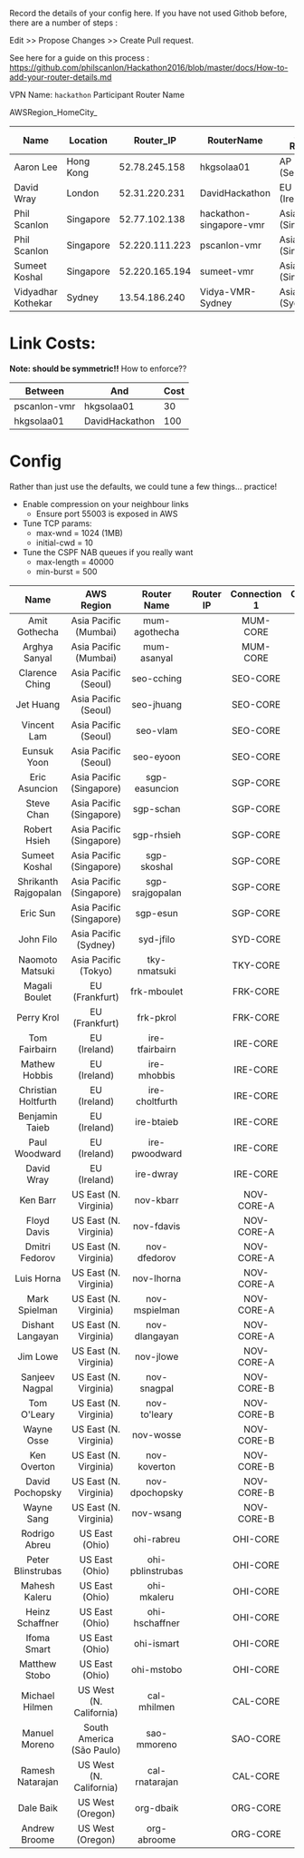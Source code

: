 


Record the details of your config here.  If you have not used Githob before, there are a number of steps : 

Edit >> Propose Changes >> Create Pull request.

See here for a guide on this process : https://github.com/philscanlon/Hackathon2016/blob/master/docs/How-to-add-your-router-details.md


VPN Name: `hackathon`
Participant Router Name

AWSRegion_HomeCity_


| Name | Location  | Router_IP  |  RouterName |AWS Region | Notes  |
|------|-----------|------------|-------------|--------|----------|
| Aaron Lee | Hong Kong | 52.78.245.158 | hkgsolaa01 | AP NE (Seoul) | |
| David Wray | London | 52.31.220.231 | DavidHackathon   | EU (Ireland) | |
| Phil Scanlon | Singapore | 52.77.102.138  | hackathon-singapore-vmr | Asia Pacific (Singapore) | |
| Phil Scanlon | Singapore | 52.220.111.223 | pscanlon-vmr   | Asia Pacific (Singapore) | |
| Sumeet Koshal | Singapore | 52.220.165.194 | sumeet-vmr   | Asia Pacific (Singapore) | |
| Vidyadhar Kothekar | Sydney | 13.54.186.240  | Vidya-VMR-Sydney | Asia Pacific (Sydney) | |


# Link Costs:

<b>Note: should be symmetric!!</b>
How to enforce??

| Between | And | Cost |
|---------|-----|------|
| pscanlon-vmr | hkgsolaa01 | 30 |
| hkgsolaa01 | DavidHackathon | 100 |

# Config

Rather than just use the defaults, we could tune a few things... practice!

 - Enable compression on your neighbour links
   - Ensure port 55003 is exposed in AWS
 - Tune TCP params:
   - max-wnd = 1024 (1MB)
   - initial-cwd = 10
 - Tune the CSPF NAB queues if you really want
   - max-length = 40000
   - min-burst = 500


**Name**|**AWS Region**|**Router Name**|**Router IP**|**Connection 1**|**Connection 2**
:-----:|:-----:|:-----:|:-----:|:-----:|:-----:
Amit Gothecha|Asia Pacific (Mumbai)|mum-agothecha| |MUM-CORE| 
Arghya Sanyal|Asia Pacific (Mumbai)|mum-asanyal| |MUM-CORE| 
Clarence Ching|Asia Pacific (Seoul)|seo-cching| |SEO-CORE| 
Jet Huang|Asia Pacific (Seoul)|seo-jhuang| |SEO-CORE| 
Vincent Lam|Asia Pacific (Seoul)|seo-vlam| |SEO-CORE| 
Eunsuk Yoon|Asia Pacific (Seoul)|seo-eyoon| |SEO-CORE| 
Eric Asuncion|Asia Pacific (Singapore)|sgp-easuncion| |SGP-CORE| 
Steve Chan|Asia Pacific (Singapore)|sgp-schan| |SGP-CORE| 
Robert Hsieh|Asia Pacific (Singapore)|sgp-rhsieh| |SGP-CORE| 
Sumeet Koshal|Asia Pacific (Singapore)|sgp-skoshal| |SGP-CORE| 
Shrikanth Rajgopalan|Asia Pacific (Singapore)|sgp-srajgopalan| |SGP-CORE| 
Eric Sun|Asia Pacific (Singapore)|sgp-esun| |SGP-CORE| 
John Filo|Asia Pacific (Sydney)|syd-jfilo| |SYD-CORE| 
Naomoto Matsuki|Asia Pacific (Tokyo)|tky-nmatsuki| |TKY-CORE| 
Magali Boulet|EU (Frankfurt)|frk-mboulet| |FRK-CORE| 
Perry Krol|EU (Frankfurt)|frk-pkrol| |FRK-CORE| 
Tom Fairbairn|EU (Ireland)|ire-tfairbairn| |IRE-CORE| 
Mathew Hobbis|EU (Ireland)|ire-mhobbis| |IRE-CORE| 
Christian Holtfurth|EU (Ireland)|ire-choltfurth| |IRE-CORE| 
Benjamin Taieb|EU (Ireland)|ire-btaieb| |IRE-CORE| 
Paul Woodward|EU (Ireland)|ire-pwoodward| |IRE-CORE| 
David Wray|EU (Ireland)|ire-dwray| |IRE-CORE| 
Ken Barr|US East (N. Virginia)|nov-kbarr| |NOV-CORE-A| 
Floyd Davis|US East (N. Virginia)|nov-fdavis| |NOV-CORE-A| 
Dmitri Fedorov|US East (N. Virginia)|nov-dfedorov| |NOV-CORE-A| 
Luis Horna|US East (N. Virginia)|nov-lhorna| |NOV-CORE-A| 
Mark Spielman|US East (N. Virginia)|nov-mspielman| |NOV-CORE-A| 
Dishant Langayan|US East (N. Virginia)|nov-dlangayan| |NOV-CORE-A| 
Jim Lowe|US East (N. Virginia)|nov-jlowe| |NOV-CORE-A| 
Sanjeev Nagpal|US East (N. Virginia)|nov-snagpal| |NOV-CORE-B| 
Tom O'Leary|US East (N. Virginia)|nov-to'leary| |NOV-CORE-B| 
Wayne Osse|US East (N. Virginia)|nov-wosse| |NOV-CORE-B| 
Ken Overton|US East (N. Virginia)|nov-koverton| |NOV-CORE-B| 
David Pochopsky|US East (N. Virginia)|nov-dpochopsky| |NOV-CORE-B| 
Wayne Sang|US East (N. Virginia)|nov-wsang| |NOV-CORE-B| 
Rodrigo Abreu|US East (Ohio)|ohi-rabreu| |OHI-CORE| 
Peter Blinstrubas|US East (Ohio)|ohi-pblinstrubas| |OHI-CORE| 
Mahesh Kaleru|US East (Ohio)|ohi-mkaleru| |OHI-CORE| 
Heinz Schaffner|US East (Ohio)|ohi-hschaffner| |OHI-CORE| 
Ifoma Smart|US East (Ohio)|ohi-ismart| |OHI-CORE| 
Matthew Stobo|US East (Ohio)|ohi-mstobo| |OHI-CORE| 
Michael Hilmen|US West (N. California)|cal-mhilmen| |CAL-CORE| 
Manuel Moreno|South America (São Paulo)|sao-mmoreno| |SAO-CORE| 
Ramesh Natarajan|US West (N. California)|cal-rnatarajan| |CAL-CORE| 
Dale Baik|US West (Oregon)|org-dbaik| |ORG-CORE| 
Andrew Broome|US West (Oregon)|org-abroome| |ORG-CORE| 


